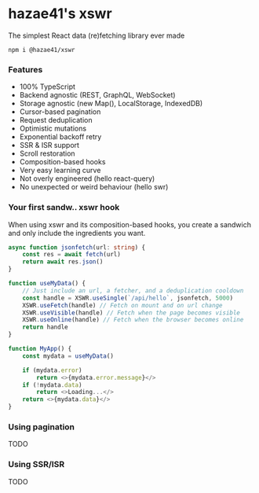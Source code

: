 # hazae41's xswr

The simplest React data (re)fetching library ever made


```
npm i @hazae41/xswr
```

### Features
- 100% TypeScript
- Backend agnostic (REST, GraphQL, WebSocket)
- Storage agnostic (new Map(), LocalStorage, IndexedDB)
- Cursor-based pagination
- Request deduplication
- Optimistic mutations
- Exponential backoff retry
- SSR & ISR support
- Scroll restoration
- Composition-based hooks
- Very easy learning curve
- Not overly engineered (hello react-query)
- No unexpected or weird behaviour (hello swr)

### Your first sandw.. xswr hook

When using xswr and its composition-based hooks, you create a sandwich and only include the ingredients you want.

```typescript
async function jsonfetch(url: string) {
	const res = await fetch(url)
	return await res.json()
}

function useMyData() {
	// Just include an url, a fetcher, and a deduplication cooldown
	const handle = XSWR.useSingle(`/api/hello`, jsonfetch, 5000)
	XSWR.useFetch(handle) // Fetch on mount and on url change
	XSWR.useVisible(handle) // Fetch when the page becomes visible
	XSWR.useOnline(handle) // Fetch when the browser becomes online
	return handle
}

function MyApp() {
	const mydata = useMyData()

	if (mydata.error)
		return <>{mydata.error.message}</>
	if (!mydata.data)
		return <>Loading...</>
	return <>{mydata.data}</>
}
```

### Using pagination

TODO

### Using SSR/ISR

TODO